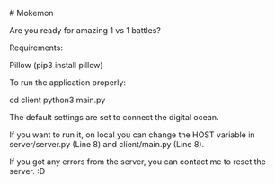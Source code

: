 # Mokemon

Are you ready for amazing 1 vs 1 battles?

Requirements:

Pillow (pip3 install pillow)

To run the application properly:

cd client
python3 main.py

The default settings are set to connect the digital ocean. 

If you want to run it, on local you can change the HOST variable in server/server.py (Line 8) and client/main.py (Line 8).

If you got any errors from the server, you can contact me to reset the server. :D